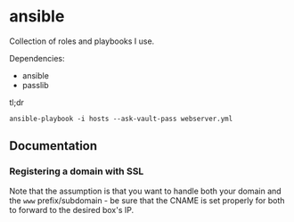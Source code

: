 # ansible

Collection of roles and playbooks I use.

Dependencies:

* ansible
* passlib

tl;dr

    ansible-playbook -i hosts --ask-vault-pass webserver.yml

## Documentation

### Registering a domain with SSL

Note that the assumption is that you want to handle both your domain and the `www` prefix/subdomain - be sure that the CNAME is set properly for both to forward to the desired box's IP.
